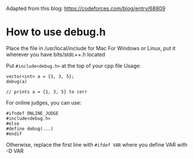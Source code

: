 Adapted from this blog: https://codeforces.com/blog/entry/68809

# How to use debug.h
Place the file in /usr/local/include for Mac
For Windows or Linux, put it wherever you have bits/stdc++.h located

Put `#include<debug.h>` at the top of your cpp file
Usage:

```
vector<int> a = {1, 3, 5};
debug(a)

// prints a = {1, 3, 5} to cerr
```
For online judges, you can use:
```
#ifndef ONLINE_JUDGE
#include<debug.h>
#else
#define debug(...)
#endif
```
Otherwise, replace the first line with `#ifdef VAR` where you define VAR with -D VAR


